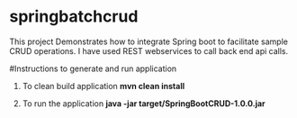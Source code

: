 # springbatchcrud
This project Demonstrates how to integrate Spring boot to facilitate sample CRUD operations. I have used REST webservices to call back end api calls.

#Instructions to generate and run application
1. To clean build application 
**mvn clean install**

2. To run the application 
**java -jar target/SpringBootCRUD-1.0.0.jar**
